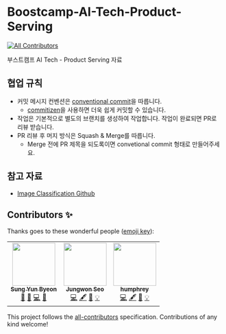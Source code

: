# Boostcamp-AI-Tech-Product-Serving
<!-- ALL-CONTRIBUTORS-BADGE:START - Do not remove or modify this section -->
[![All Contributors](https://img.shields.io/badge/all_contributors-3-orange.svg?style=flat-square)](#contributors-)
<!-- ALL-CONTRIBUTORS-BADGE:END -->

부스트캠프 AI Tech - Product Serving 자료

## 협업 규칙

- 커밋 메시지 컨벤션은 [conventional commit](https://www.conventionalcommits.org/en/v1.0.0/)을 따릅니다. 
  - [commitizen](https://github.com/commitizen-tools/commitizen)을 사용하면 더욱 쉽게 커밋할 수 있습니다.
- 작업은 기본적으로 별도의 브랜치를 생성하여 작업합니다. 작업이 완료되면 PR로 리뷰 받습니다.
- PR 리뷰 후 머지 방식은 Squash & Merge를 따릅니다. 
  - Merge 전에 PR 제목을 되도록이면 convetional commit 형태로 만들어주세요.

## 참고 자료

- [Image Classification Github](https://github.com/MoMentum99/pstage_01_image_classification)

## Contributors ✨

Thanks goes to these wonderful people ([emoji key](https://allcontributors.org/docs/en/emoji-key)):

<!-- ALL-CONTRIBUTORS-LIST:START - Do not remove or modify this section -->
<!-- prettier-ignore-start -->
<!-- markdownlint-disable -->
<table>
  <tr>
    <td align="center"><a href="http://zzsza.github.io"><img src="https://avatars.githubusercontent.com/u/18207755?v=4?s=100" width="100px;" alt=""/><br /><sub><b>Sung Yun Byeon</b></sub></a><br /><a href="#projectManagement-zzsza" title="Project Management">📆</a> <a href="#maintenance-zzsza" title="Maintenance">🚧</a> <a href="https://github.com/zzsza/Boostcamp-AI-Tech-Product-Serving/commits?author=zzsza" title="Code">💻</a> <a href="https://github.com/zzsza/Boostcamp-AI-Tech-Product-Serving/commits?author=zzsza" title="Documentation">📖</a></td>
    <td align="center"><a href="https://codethief.io"><img src="https://avatars.githubusercontent.com/u/12247655?v=4?s=100" width="100px;" alt=""/><br /><sub><b>Jungwon Seo</b></sub></a><br /><a href="https://github.com/zzsza/Boostcamp-AI-Tech-Product-Serving/commits?author=thejungwon" title="Code">💻</a> <a href="#content-thejungwon" title="Content">🖋</a> <a href="https://github.com/zzsza/Boostcamp-AI-Tech-Product-Serving/commits?author=thejungwon" title="Documentation">📖</a> <a href="#example-thejungwon" title="Examples">💡</a></td>
    <td align="center"><a href="https://humphreyahn.dev/"><img src="https://avatars.githubusercontent.com/u/24207964?v=4?s=100" width="100px;" alt=""/><br /><sub><b>humphrey</b></sub></a><br /><a href="https://github.com/zzsza/Boostcamp-AI-Tech-Product-Serving/commits?author=ahnsv" title="Code">💻</a> <a href="#content-ahnsv" title="Content">🖋</a> <a href="https://github.com/zzsza/Boostcamp-AI-Tech-Product-Serving/commits?author=ahnsv" title="Documentation">📖</a> <a href="#example-ahnsv" title="Examples">💡</a></td>
  </tr>
</table>

<!-- markdownlint-restore -->
<!-- prettier-ignore-end -->

<!-- ALL-CONTRIBUTORS-LIST:END -->

This project follows the [all-contributors](https://github.com/all-contributors/all-contributors) specification. Contributions of any kind welcome!